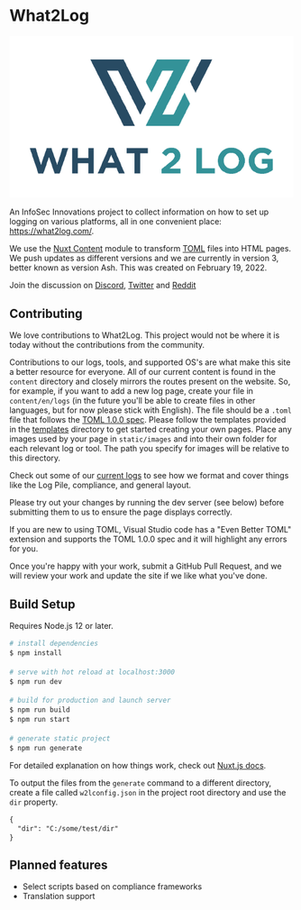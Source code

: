 # What2Log

![What2Log](/static/W2L.png)

An InfoSec Innovations project to collect information on how to set up logging on various platforms, all in one convenient place: https://what2log.com/.

We use the [Nuxt Content](https://content.nuxtjs.org/) module to transform [TOML](https://toml.io/) files into HTML pages. We push updates as different versions and we are currently in version 3, better known as version Ash. This was created on February 19, 2022.

Join the discussion on [Discord](https://discord.gg/B9yRpw9tYd), [Twitter](https://twitter.com/What2Log) and [Reddit](https://www.reddit.com/r/What2Log/)

## Contributing

We love contributions to What2Log. This project would not be where it is today without the contributions from the community.

Contributions to our logs, tools, and supported OS's are what make this site a better resource for everyone. All of our current content is found in the `content` directory and closely mirrors the routes present on the website.
So, for example, if you want to add a new log page, create your file in `content/en/logs` (in the future you'll be able to create files in other languages, but for now please stick with English). The file should be a `.toml` file that follows the [TOML 1.0.0 spec](https://toml.io/en/v1.0.0). Please follow the templates provided in the [templates](https://github.com/InfoSecInnovations/What2Log/tree/main/templates) directory to get started creating your own pages. Place any images used by your page in `static/images` and into their own folder for each relevant log or tool. The path you specify for images will be relative to this directory.

Check out some of our [current logs](https://github.com/InfoSecInnovations/What2Log/blob/main/content/en/logs/win10userlogon.toml) to see how we format and cover things like the Log Pile, compliance, and general layout.

Please try out your changes by running the dev server (see below) before submitting them to us to ensure the page displays correctly.

If you are new to using TOML, Visual Studio code has a "Even Better TOML" extension and supports the TOML 1.0.0 spec and it will highlight any errors for you.

Once you're happy with your work, submit a GitHub Pull Request, and we will review your work and update the site if we like what you've done.



## Build Setup

Requires Node.js 12 or later.

```bash
# install dependencies
$ npm install

# serve with hot reload at localhost:3000
$ npm run dev

# build for production and launch server
$ npm run build
$ npm run start

# generate static project
$ npm run generate
```

For detailed explanation on how things work, check out [Nuxt.js docs](https://nuxtjs.org).

To output the files from the `generate` command to a different directory, create a file called `w2lconfig.json` in the project root directory and use the `dir` property.

```
{
  "dir": "C:/some/test/dir"
}
```


## Planned features

- Select scripts based on compliance frameworks
- Translation support
